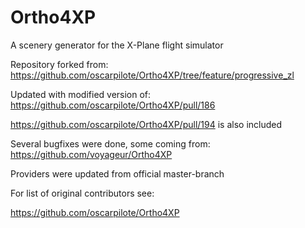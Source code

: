 # Ortho4XP
A scenery generator for the X-Plane flight simulator
 

Repository forked from: https://github.com/oscarpilote/Ortho4XP/tree/feature/progressive_zl

Updated with modified version of: https://github.com/oscarpilote/Ortho4XP/pull/186

https://github.com/oscarpilote/Ortho4XP/pull/194 is also included

Several bugfixes were done, some coming from: https://github.com/voyageur/Ortho4XP

Providers were updated from official master-branch

For list of original contributors see: 

https://github.com/oscarpilote/Ortho4XP 
